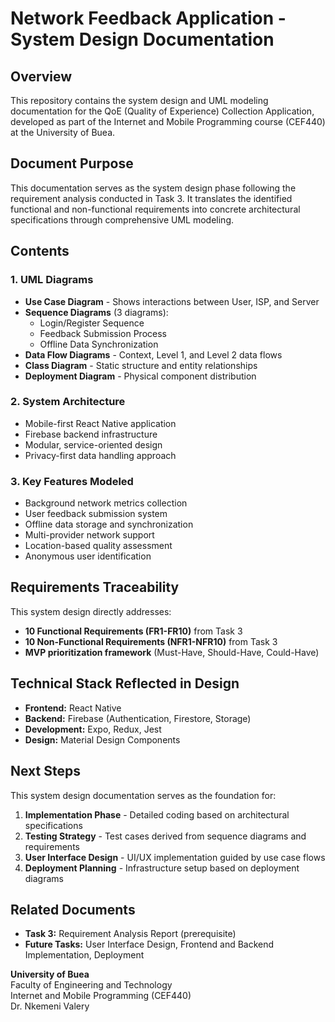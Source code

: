 # Network Feedback Application - System Design Documentation

## Overview
This repository contains the system design and UML modeling documentation for the QoE (Quality of Experience) Collection Application, developed as part of the Internet and Mobile Programming course (CEF440) at the University of Buea.

## Document Purpose
This documentation serves as the system design phase following the requirement analysis conducted in Task 3. It translates the identified functional and non-functional requirements into concrete architectural specifications through comprehensive UML modeling.

## Contents

### 1. UML Diagrams
- **Use Case Diagram** - Shows interactions between User, ISP, and Server
- **Sequence Diagrams** (3 diagrams):
  - Login/Register Sequence
  - Feedback Submission Process
  - Offline Data Synchronization
- **Data Flow Diagrams** - Context, Level 1, and Level 2 data flows
- **Class Diagram** - Static structure and entity relationships
- **Deployment Diagram** - Physical component distribution

### 2. System Architecture
- Mobile-first React Native application
- Firebase backend infrastructure
- Modular, service-oriented design
- Privacy-first data handling approach

### 3. Key Features Modeled
- Background network metrics collection
- User feedback submission system
- Offline data storage and synchronization
- Multi-provider network support
- Location-based quality assessment
- Anonymous user identification

## Requirements Traceability
This system design directly addresses:
- **10 Functional Requirements (FR1-FR10)** from Task 3
- **10 Non-Functional Requirements (NFR1-NFR10)** from Task 3
- **MVP prioritization framework** (Must-Have, Should-Have, Could-Have)

## Technical Stack Reflected in Design
- **Frontend:** React Native
- **Backend:** Firebase (Authentication, Firestore, Storage)
- **Development:** Expo, Redux, Jest
- **Design:** Material Design Components

## Next Steps
This system design documentation serves as the foundation for:
1. **Implementation Phase** - Detailed coding based on architectural specifications
2. **Testing Strategy** - Test cases derived from sequence diagrams and requirements
3. **User Interface Design** - UI/UX implementation guided by use case flows
4. **Deployment Planning** - Infrastructure setup based on deployment diagrams

## Related Documents
- **Task 3:** Requirement Analysis Report (prerequisite)
- **Future Tasks:** User Interface Design, Frontend and Backend Implementation, Deployment

**University of Buea**  
Faculty of Engineering and Technology  
Internet and Mobile Programming (CEF440)  
Dr. Nkemeni Valery
